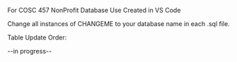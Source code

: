 For COSC 457 NonProfit Database Use
Created in VS Code

Change all instances of CHANGEME to your database name in each .sql file.

Table Update Order:

--in progress--